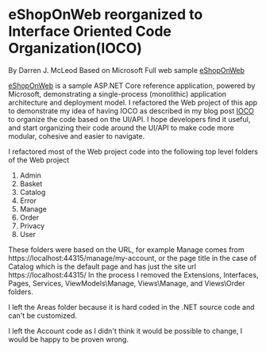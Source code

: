 # eShopOnWeb reorganized to Interface Oriented Code Organization(IOCO)
By Darren J. McLeod
Based on Microsoft Full web sample [eShopOnWeb](https://github.com/dotnet-architecture/eShopOnWeb)

[eShopOnWeb](https://github.com/dotnet-architecture/eShopOnWeb) is a sample ASP.NET Core reference application, powered by Microsoft, demonstrating a single-process (monolithic) application architecture and deployment model.
I refactored the Web project of this app to demonstrate my idea of having IOCO as described in my blog post [IOCO](https://www.darrenmcleod.com/2022/03/interface-oriented-code-organizationioco.html) to organize the code based on the UI/API.
I hope developers find it useful, and start organizing their code around the UI/API to make code more modular, cohesive and easier to navigate.

I refactored most of the Web project code into the following top level folders of the Web project
1. Admin
2. Basket
3. Catalog
4. Error
5. Manage
6. Order
7. Privacy
8. User

These folders were based on the URL, for example Manage comes from https://localhost:44315/manage/my-account, or the page title in the case of Catalog which is the default page and has just the site url https://localhost:44315/
In the process I removed the Extensions, Interfaces, Pages, Services, ViewModels\Manage, Views\Manage, and Views\Order folders. 

I left the Areas folder because it is hard coded in the .NET source code and can't be customized.

I left the Account code as I didn't think it would be possible to change, I would be happy to be proven wrong.
